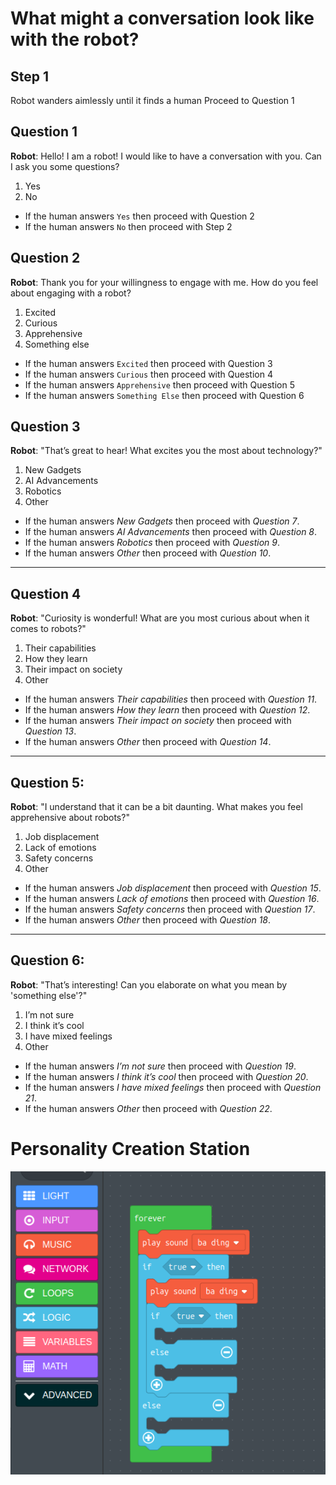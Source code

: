 # What might a conversation look like with the robot?


## Step 1
Robot wanders aimlessly until it finds a human
Proceed to Question 1

## Question 1
**Robot**: Hello! I am a robot! I would like to have a conversation with you.
Can I ask you some questions?

1. Yes
2. No

- If the human answers `Yes` then proceed with Question 2
- If the human answers `No` then proceed with Step 2

## Question 2
**Robot**: Thank you for your willingness to engage with me. How do you feel
about engaging with a robot?

1. Excited
2. Curious
3. Apprehensive
4. Something else

- If the human answers `Excited` then proceed with Question 3
- If the human answers `Curious` then proceed with Question 4
- If the human answers `Apprehensive` then proceed with Question 5
- If the human answers `Something Else` then proceed with Question 6

## Question 3
**Robot**: "That’s great to hear! What excites you the most about technology?"

1. New Gadgets
2. AI Advancements
3. Robotics
4. Other

- If the human answers *New Gadgets* then proceed with *Question 7*.
- If the human answers *AI Advancements* then proceed with *Question 8*.
- If the human answers *Robotics* then proceed with *Question 9*.
- If the human answers *Other* then proceed with *Question 10*.

---

## Question 4
**Robot**: "Curiosity is wonderful! What are you most curious about when it comes to robots?"

1. Their capabilities
1. How they learn
1. Their impact on society
1. Other

- If the human answers *Their capabilities* then proceed with *Question 11*.
- If the human answers *How they learn* then proceed with *Question 12*.
- If the human answers *Their impact on society* then proceed with *Question 13*.
- If the human answers *Other* then proceed with *Question 14*.

---

## Question 5:
**Robot**: "I understand that it can be a bit daunting. What makes you feel apprehensive about robots?"

1. Job displacement
1. Lack of emotions
1. Safety concerns
1. Other

- If the human answers *Job displacement* then proceed with *Question 15*.
- If the human answers *Lack of emotions* then proceed with *Question 16*.
- If the human answers *Safety concerns* then proceed with *Question 17*.
- If the human answers *Other* then proceed with *Question 18*.

---

## Question 6:
**Robot**: "That’s interesting! Can you elaborate on what you mean by 'something else'?"

1. I’m not sure
1. I think it’s cool
1. I have mixed feelings
1. Other

- If the human answers *I’m not sure* then proceed with *Question 19*.
- If the human answers *I think it’s cool* then proceed with *Question 20*.
- If the human answers *I have mixed feelings* then proceed with *Question 21*.
- If the human answers *Other* then proceed with *Question 22*.


# Personality Creation Station

![](images/blockProgramming.png)
